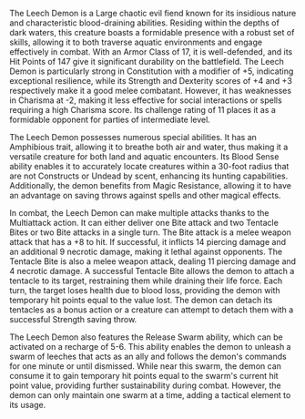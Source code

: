 The Leech Demon is a Large chaotic evil fiend known for its insidious nature and characteristic blood-draining abilities. Residing within the depths of dark waters, this creature boasts a formidable presence with a robust set of skills, allowing it to both traverse aquatic environments and engage effectively in combat. With an Armor Class of 17, it is well-defended, and its Hit Points of 147 give it significant durability on the battlefield. The Leech Demon is particularly strong in Constitution with a modifier of +5, indicating exceptional resilience, while its Strength and Dexterity scores of +4 and +3 respectively make it a good melee combatant. However, it has weaknesses in Charisma at -2, making it less effective for social interactions or spells requiring a high Charisma score. Its challenge rating of 11 places it as a formidable opponent for parties of intermediate level.

The Leech Demon possesses numerous special abilities. It has an Amphibious trait, allowing it to breathe both air and water, thus making it a versatile creature for both land and aquatic encounters. Its Blood Sense ability enables it to accurately locate creatures within a 30-foot radius that are not Constructs or Undead by scent, enhancing its hunting capabilities. Additionally, the demon benefits from Magic Resistance, allowing it to have an advantage on saving throws against spells and other magical effects.

In combat, the Leech Demon can make multiple attacks thanks to the Multiattack action. It can either deliver one Bite attack and two Tentacle Bites or two Bite attacks in a single turn. The Bite attack is a melee weapon attack that has a +8 to hit. If successful, it inflicts 14 piercing damage and an additional 9 necrotic damage, making it lethal against opponents. The Tentacle Bite is also a melee weapon attack, dealing 11 piercing damage and 4 necrotic damage. A successful Tentacle Bite allows the demon to attach a tentacle to its target, restraining them while draining their life force. Each turn, the target loses health due to blood loss, providing the demon with temporary hit points equal to the value lost. The demon can detach its tentacles as a bonus action or a creature can attempt to detach them with a successful Strength saving throw.

The Leech Demon also features the Release Swarm ability, which can be activated on a recharge of 5-6. This ability enables the demon to unleash a swarm of leeches that acts as an ally and follows the demon's commands for one minute or until dismissed. While near this swarm, the demon can consume it to gain temporary hit points equal to the swarm's current hit point value, providing further sustainability during combat. However, the demon can only maintain one swarm at a time, adding a tactical element to its usage.